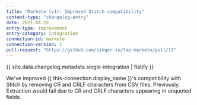 ```yaml
---
title: "Marketo (v1): Improved Stitch compatibility"
content-type: "changelog-entry"
date: 2021-04-22
entry-type: improvement
entry-category: integration
connection-id: marketo
connection-version: 1
pull-request: "https://github.com/singer-io/tap-marketo/pull/73"
---
```

{{ site.data.changelog.metadata.single-integration | flatify }}

We've improved {{ this-connection.display_name }}'s compatibility with Stitch by removing CR and CRLF characters from CSV files. Previously, Extraction would fail due to CR and CRLF characters appearing in unquoted fields.